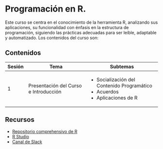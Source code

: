 # Programación en R.
Este curso se centra en el conocimiento de la herramienta R, analizando sus aplicaciones, su funcionalidad con énfasis en la estructura de programación, siguiendo las prácticas adecuadas para ser leíble, adaptable y automatizado. Los contenidos del curso son:

## Contenidos 

| Sesión | Tema          | Subtemas    |
|--------|---------------|-------------|
| 1      | Presentación del Curso e Introducción | <ul><li> Socialización del Contenido Programático </li><li> Acuerdos </li> <li> Aplicaciones de R </li></ul> |

## Recursos
* [Repositorio comprehensivo de R ](https://cran.r-project.org/)
* [R Studio](https://rstudio.com/)
* [Canal de Slack](https://join.slack.com/t/usaprogramacionr/shared_invite/zt-glkubzps-ySLPEP0r0jPNVHekUH92Xg)
